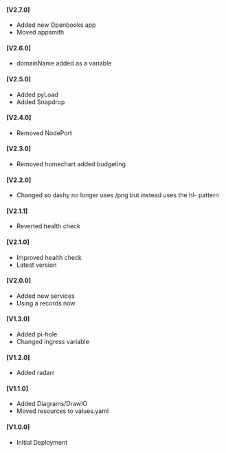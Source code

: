 #### [V2.7.0]
* Added new Openbooks app
* Moved appsmith

#### [V2.6.0]
* domainName added as a variable

#### [V2.5.0]
* Added pyLoad
* Added Snapdrop

#### [V2.4.0]
* Removed NodePort

#### [V2.3.0]
* Removed homechart added budgeting

#### [V2.2.0]
* Changed so dashy no longer uses /png but instead uses the hl- pattern

#### [V2.1.1]
* Reverted health check

#### [V2.1.0]
* Improved health check
* Latest version

#### [V2.0.0]
* Added new services
* Using a records now

#### [V1.3.0]
* Added pi-hole
* Changed ingress variable

#### [V1.2.0]
* Added radarr

#### [V1.1.0]
* Added Diagrams/DrawIO
* Moved resources to values.yaml

#### [V1.0.0]
- Initial Deployment